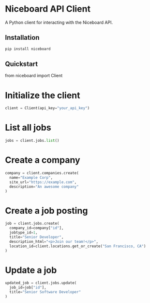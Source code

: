 # Niceboard API Client

A Python client for interacting with the Niceboard API.

## Installation

```bash
pip install niceboard
```

## Quickstart

from niceboard import Client

# Initialize the client

```python
client = Client(api_key="your_api_key")
```

# List all jobs

```python
jobs = client.jobs.list()
```

# Create a company

```python
company = client.companies.create(
  name="Example Corp",
  site_url="https://example.com",
  description="An awesome company"
)
```

# Create a job posting

```python
job = client.jobs.create(
  company_id=company["id"],
  jobtype_id=1,
  title="Senior Developer",
  description_html="<p>Join our team!</p>",
  location_id=client.locations.get_or_create("San Francisco, CA")
)
```

# Update a job

```python
updated_job = client.jobs.update(
  job_id=job["id"],
  title="Senior Software Developer"
)
```
